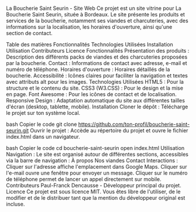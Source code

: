 #

La Boucherie Saint Seurin - Site Web
Ce projet est un site vitrine pour La Boucherie Saint Seurin, située à Bordeaux. Le site présente les produits et services de la boucherie, notamment ses viandes et charcuteries, avec des informations sur la localisation, les horaires d'ouverture, ainsi qu'une section de contact.

Table des matières
Fonctionnalités
Technologies Utilisées
Installation
Utilisation
Contributeurs
Licence
Fonctionnalités
Présentation des produits : Description des différents packs de viandes et des charcuteries proposées par la boucherie.
Contact : Informations de contact avec adresse, e-mail et numéro de téléphone.
Horaires d'ouverture : Horaires détaillés de la boucherie.
Accessibilité : Icônes claires pour faciliter la navigation et textes avec attributs alt pour les images.
Technologies Utilisées
HTML5 : Pour la structure et le contenu du site.
CSS3 (W3.CSS) : Pour le design et la mise en page.
Font Awesome : Pour les icônes de contact et de localisation.
Responsive Design : Adaptation automatique du site aux différentes tailles d'écran (desktop, tablette, mobile).
Installation
Cloner le dépôt : Télécharge le projet sur ton système local.

bash
Copier le code
git clone https://github.com/ton-profil/boucherie-saint-seurin.git
Ouvrir le projet : Accède au répertoire du projet et ouvre le fichier index.html dans un navigateur.

bash
Copier le code
cd boucherie-saint-seurin
open index.html
Utilisation
Navigation : Le site est organisé autour de différentes sections, accessibles via la barre de navigation :
À propos
Nos viandes
Contact
Interactions :
Cliquer sur l'adresse affiche l'emplacement dans Google Maps.
Cliquer sur l'e-mail ouvre une fenêtre pour envoyer un message.
Cliquer sur le numéro de téléphone permet de lancer un appel directement sur mobile.
Contributeurs
Paul-Franck Dencausse - Développeur principal du projet.
Licence
Ce projet est sous licence MIT. Vous êtes libre de l'utiliser, de le modifier et de le distribuer tant que la mention du développeur original est incluse.

